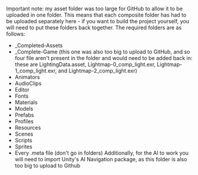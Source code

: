 Important note: my asset folder was too large for GitHub to allow it to be uploaded in one folder. This means that each composite folder has had to be uploaded separately here - if you want to build the project yourself, you will need to put these folders back together.
The required folders are as follows:
- _Completed-Assets
- _Complete-Game (this one was also too big to upload to GitHub, and so four file aren't present in the folder and would need to be added back in: these are LightingData.asset, Lightmap-0_comp_light.exr, Lightmap-1_comp_light.exr, and Lightmap-2_comp_light.exr)
- Animators
- AudioClips
- Editor
- Fonts
- Materials
- Models
- Prefabs
- Profiles
- Resources
- Scenes
- Scripts
- Sprites
- Every .meta file (don't go in folders)
Additionally, for the AI to work you will need to import Unity's AI Navigation package, as this folder is also too big to upload to Github
